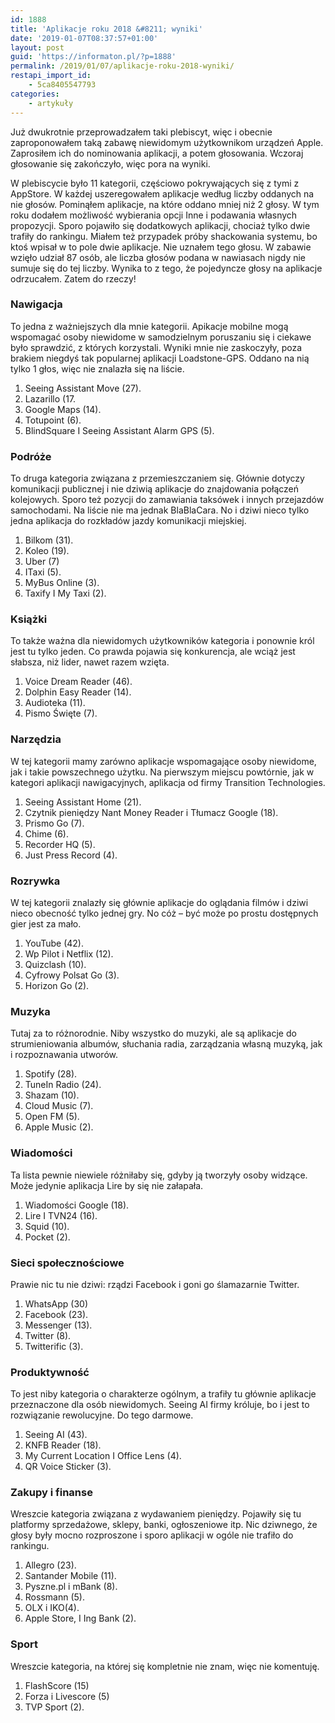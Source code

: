 ```yaml
---
id: 1888
title: 'Aplikacje roku 2018 &#8211; wyniki'
date: '2019-01-07T08:37:57+01:00'
layout: post
guid: 'https://informaton.pl/?p=1888'
permalink: /2019/01/07/aplikacje-roku-2018-wyniki/
restapi_import_id:
    - 5ca8405547793
categories:
    - artykuły
---
```


Już dwukrotnie przeprowadzałem taki plebiscyt, więc i obecnie zaproponowałem taką zabawę niewidomym użytkownikom urządzeń Apple. Zaprosiłem ich do nominowania aplikacji, a potem głosowania. Wczoraj głosowanie się zakończyło, więc pora na wyniki.

W plebiscycie było 11 kategorii, częściowo pokrywających się z tymi z AppStore. W każdej uszeregowałem aplikacje według liczby oddanych na nie głosów. Pominąłem aplikacje, na które oddano mniej niż 2 głosy. W tym roku dodałem możliwość wybierania opcji Inne i podawania własnych propozycji. Sporo pojawiło się dodatkowych aplikacji, chociaż tylko dwie trafiły do rankingu. Miałem też przypadek próby shackowania systemu, bo ktoś wpisał w to pole dwie aplikacje. Nie uznałem tego głosu. W zabawie wzięło udział 87 osób, ale liczba głosów podana w nawiasach nigdy nie sumuje się do tej liczby. Wynika to z tego, że pojedyncze głosy na aplikacje odrzucałem. Zatem do rzeczy!

### Nawigacja

To jedna z ważniejszych dla mnie kategorii. Apikacje mobilne mogą wspomagać osoby niewidome w samodzielnym poruszaniu się i ciekawe było sprawdzić, z których korzystali. Wyniki mnie nie zaskoczyły, poza brakiem niegdyś tak popularnej aplikacji Loadstone-GPS. Oddano na nią tylko 1 głos, więc nie znalazła się na liście.

1. Seeing Assistant Move (27).
2. Lazarillo (17.
3. Google Maps (14).
4. Totupoint (6).
5. BlindSquare I Seeing Assistant Alarm GPS (5).

### Podróże

To druga kategoria związana z przemieszczaniem się. Głównie dotyczy komunikacji publicznej i nie dziwią aplikacje do znajdowania połączeń kolejowych. Sporo też pozycji do zamawiania taksówek i innych przejazdów samochodami. Na liście nie ma jednak BlaBlaCara. No i dziwi nieco tylko jedna aplikacja do rozkładów jazdy komunikacji miejskiej.

1. Bilkom (31).
2. Koleo (19).
3. Uber (7)
4. ITaxi (5).
5. MyBus Online (3).
6. Taxify I My Taxi (2).

### Książki

To także ważna dla niewidomych użytkowników kategoria i ponownie król jest tu tylko jeden. Co prawda pojawia się konkurencja, ale wciąż jest słabsza, niż lider, nawet razem wzięta.

1. Voice Dream Reader (46).
2. Dolphin Easy Reader (14).
3. Audioteka (11).
4. Pismo Święte (7).

### Narzędzia

W tej kategorii mamy zarówno aplikacje wspomagające osoby niewidome, jak i takie powszechnego użytku. Na pierwszym miejscu powtórnie, jak w kategori aplikacji nawigacyjnych, aplikacja od firmy Transition Technologies.

1. Seeing Assistant Home (21).
2. Czytnik pieniędzy Nant Money Reader i Tłumacz Google (18).
3. Prismo Go (7).
4. Chime (6).
5. Recorder HQ (5).
6. Just Press Record (4).

### Rozrywka

W tej kategorii znalazły się głównie aplikacje do oglądania filmów i dziwi nieco obecność tylko jednej gry. No cóż – być może po prostu dostępnych gier jest za mało.

1. YouTube (42).
2. Wp Pilot i Netflix (12).
3. Quizclash (10).
4. Cyfrowy Polsat Go (3).
5. Horizon Go (2).

### Muzyka

Tutaj za to różnorodnie. Niby wszystko do muzyki, ale są aplikacje do strumieniowania albumów, słuchania radia, zarządzania własną muzyką, jak i rozpoznawania utworów.

1. Spotify (28).
2. TuneIn Radio (24).
3. Shazam (10).
4. Cloud Music (7).
5. Open FM (5).
6. Apple Music (2).

### Wiadomości

Ta lista pewnie niewiele różniłaby się, gdyby ją tworzyły osoby widzące. Może jedynie aplikacja Lire by się nie załapała.

1. Wiadomości Google (18).
2. Lire I TVN24 (16).
3. Squid (10).
4. Pocket (2).

### Sieci społecznościowe

Prawie nic tu nie dziwi: rządzi Facebook i goni go ślamazarnie Twitter.

1. WhatsApp (30)
2. Facebook (23).
3. Messenger (13).
4. Twitter (8).
5. Twitterific (3).

### Produktywność

To jest niby kategoria o charakterze ogólnym, a trafiły tu głównie aplikacje przeznaczone dla osób niewidomych. Seeing AI firmy króluje, bo i jest to rozwiązanie rewolucyjne. Do tego darmowe.

1. Seeing AI (43).
2. KNFB Reader (18).
3. My Current Location I Office Lens (4).
4. QR Voice Sticker (3).

### Zakupy i finanse

Wreszcie kategoria związana z wydawaniem pieniędzy. Pojawiły się tu platformy sprzedażowe, sklepy, banki, ogłoszeniowe itp. Nic dziwnego, że głosy były mocno rozproszone i sporo aplikacji w ogóle nie trafiło do rankingu.

1. Allegro (23).
2. Santander Mobile (11).
3. Pyszne.pl i mBank (8).
4. Rossmann (5).
5. OLX i IKO(4).
6. Apple Store, I Ing Bank (2).

### Sport

Wreszcie kategoria, na której się kompletnie nie znam, więc nie komentuję.

1. FlashScore (15)
2. Forza i Livescore (5)
3. TVP Sport (2).